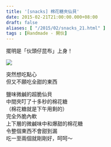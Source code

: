 ```yaml
---
title: '[snacks] 棉花糖夾仙貝'
date: 2015-02-21T21:00:00.000+08:00
draft: false
aliases: [ "/2015/02/snacks_21.html" ]
tags : [Ḧandmade - 開伙]
---
```


擺明是「伙頭仔昆布」上身！  

![](/images/marshmallowsenbei.jpg)

突然想吃點心  
但又不願吃全甜的東西  
  
鹽味微鹹的超脆仙貝  
中間夾叮了十多秒的棉花糖  
（棉花糖就是下午用剩的）  
完全外脆內軟  
上下層的微鹹味中和爆甜的棉花糖  
令整個東西不會甜到漏  
吃一至兩個就剛剛好，呵呵～
